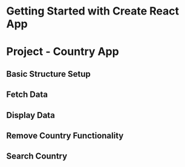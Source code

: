 # Getting Started with Create React App

# Project - Country App

## Basic Structure Setup

## Fetch Data

## Display Data

## Remove Country Functionality

## Search Country
